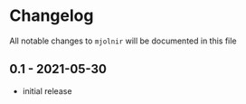 # Changelog

All notable changes to `mjolnir` will be documented in this file

## 0.1 - 2021-05-30

- initial release
